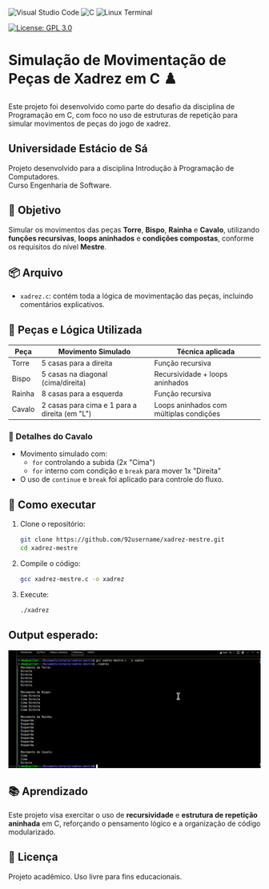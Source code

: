 ![Visual Studio Code](https://img.shields.io/badge/Visual%20Studio%20Code-0078d7.svg?style=for-the-badge&logo=visual-studio-code&logoColor=white) ![C](https://img.shields.io/badge/c-%2300599C.svg?style=for-the-badge&logo=c&logoColor=white) ![Linux Terminal](https://img.shields.io/badge/-Terminal-000000?style=for-the-badge&logo=linux&logoColor=white) 

[![License: GPL 3.0](https://img.shields.io/badge/License-GPL_3.0-orange.svg)](https://www.gnu.org/licenses/gpl-3.0)

# Simulação de Movimentação de Peças de Xadrez em C ♟️

Este projeto foi desenvolvido como parte do desafio da disciplina de Programação em C, com foco no uso de estruturas de repetição para simular movimentos de peças do jogo de xadrez.

## Universidade Estácio de Sá

Projeto desenvolvido para a disciplina Introdução à Programação de Computadores.  
Curso Engenharia de Software.

## 🎯 Objetivo

Simular os movimentos das peças **Torre**, **Bispo**, **Rainha** e **Cavalo**, utilizando **funções recursivas**, **loops aninhados** e **condições compostas**, conforme os requisitos do nível **Mestre**.

## 📦 Arquivo

- `xadrez.c`: contém toda a lógica de movimentação das peças, incluindo comentários explicativos.

## 🧠 Peças e Lógica Utilizada

| Peça    | Movimento Simulado                               | Técnica aplicada                          |
|---------|--------------------------------------------------|--------------------------------------------|
| Torre   | 5 casas para a direita                           | Função recursiva                           |
| Bispo   | 5 casas na diagonal (cima/direita)               | Recursividade + loops aninhados            |
| Rainha  | 8 casas para a esquerda                          | Função recursiva                           |
| Cavalo  | 2 casas para cima e 1 para a direita (em "L")    | Loops aninhados com múltiplas condições    |

### 🧩 Detalhes do Cavalo

- Movimento simulado com:
  - `for` controlando a subida (2x "Cima")
  - `for` interno com condição e `break` para mover 1x "Direita"
- O uso de `continue` e `break` foi aplicado para controle do fluxo.

## 🚀 Como executar

1. Clone o repositório:
   ```bash
   git clone https://github.com/92username/xadrez-mestre.git
   cd xadrez-mestre
   ```

2. Compile o código:
   ```bash
   gcc xadrez-mestre.c -o xadrez
   ```

3. Execute:
   ```bash
   ./xadrez
   ```

## Output esperado:

![Output no terminal](xadrez-mestre.png)

## 📚 Aprendizado

Este projeto visa exercitar o uso de **recursividade** e **estrutura de repetição aninhada** em C, reforçando o pensamento lógico e a organização de código modularizado.

## 📎 Licença

Projeto acadêmico. Uso livre para fins educacionais.
